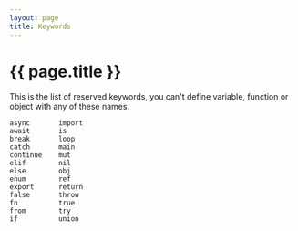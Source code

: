 ```yaml
---
layout: page
title: Keywords
---
```


# {{ page.title }}
This is the list of reserved keywords, you can't define variable, function or
object with any of these names.

```
async       import
await       is
break       loop
catch       main
continue    mut
elif        nil
else        obj
enum        ref
export      return
false       throw
fn          true
from        try
if          union
```
